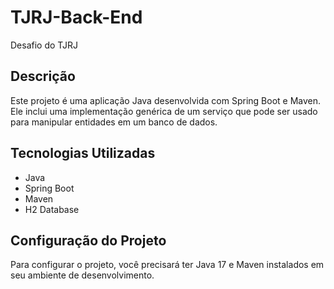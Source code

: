 # TJRJ-Back-End
Desafio do TJRJ
## Descrição

Este projeto é uma aplicação Java desenvolvida com Spring Boot e Maven. Ele inclui uma implementação genérica de um serviço que pode ser usado para manipular entidades em um banco de dados.

## Tecnologias Utilizadas

- Java
- Spring Boot
- Maven
- H2 Database

## Configuração do Projeto

Para configurar o projeto, você precisará ter Java 17 e Maven instalados em seu ambiente de desenvolvimento.